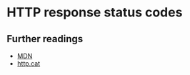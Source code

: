 # HTTP response status codes

## Further readings

- [MDN]
- [http.cat]

<!--
  References
  -->

<!-- Others -->
[mdn]: https://developer.mozilla.org/nl/docs/Web/HTTP/Status
[http.cat]: https://http.cat/
